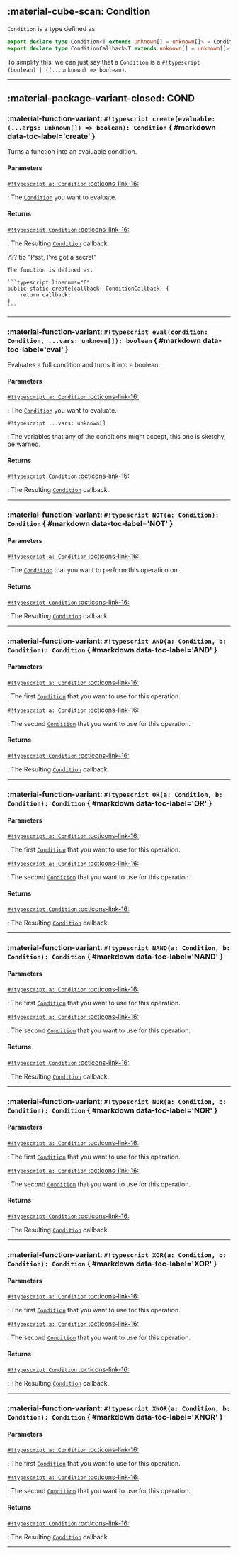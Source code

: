 ## :material-cube-scan: Condition

`Condition` is a type defined as:
```ts
export declare type Condition<T extends unknown[] = unknown[]> = ConditionCallback<T> | boolean;
export declare type ConditionCallback<T extends unknown[] = unknown[]> = (...args: [...T]) => boolean;
```
To simplify this, we can just say that a `Condition` is a `#!typescript (boolean) | ((...unknown) => boolean)`.

---

## :material-package-variant-closed: COND

### :material-function-variant: **`#!typescript create(evaluable: (...args: unknown[]) => boolean): Condition`** { #markdown data-toc-label='create' }

Turns a function into an evaluable condition.

#### Parameters
[`#!typescript a: Condition` :octicons-link-16:](#condition)

: The [`Condition`](#condition) you want to evaluate.

#### Returns

[`#!typescript Condition` :octicons-link-16:](#condition)

: The Resulting [`Condition`](#condition) callback.

??? tip "Psst, I've got a secret"

    The function is defined as:

    ```typescript linenums="6"
	public static create(callback: ConditionCallback) {
		return callback;
	}
    ```

---

### :material-function-variant: **`#!typescript eval(condition: Condition, ...vars: unknown[]): boolean`** { #markdown data-toc-label='eval' }

Evaluates a full condition and turns it into a boolean.

#### Parameters
[`#!typescript a: Condition` :octicons-link-16:](#condition)

: The [`Condition`](#condition) you want to evaluate.

`#!typescript ...vars: unknown[]`

: The variables that any of the conditions might accept, this one is sketchy, be warned.

#### Returns

[`#!typescript Condition` :octicons-link-16:](#condition)

: The Resulting [`Condition`](#condition) callback.

---

### :material-function-variant: **`#!typescript NOT(a: Condition): Condition`** { #markdown data-toc-label='NOT' }

#### Parameters
[`#!typescript a: Condition` :octicons-link-16:](#condition)

: The [`Condition`](#condition) that you want to perform this operation on.

#### Returns

[`#!typescript Condition` :octicons-link-16:](#condition)

: The Resulting [`Condition`](#condition) callback.

---

### :material-function-variant: **`#!typescript AND(a: Condition, b: Condition): Condition`** { #markdown data-toc-label='AND' }

#### Parameters
[`#!typescript a: Condition` :octicons-link-16:](#condition)

: The first [`Condition`](#condition) that you want to use for this operation.

[`#!typescript a: Condition` :octicons-link-16:](#condition)

: The second [`Condition`](#condition) that you want to use for this operation.

#### Returns

[`#!typescript Condition` :octicons-link-16:](#condition)

: The Resulting [`Condition`](#condition) callback.

---

### :material-function-variant: **`#!typescript OR(a: Condition, b: Condition): Condition`** { #markdown data-toc-label='OR' }

#### Parameters
[`#!typescript a: Condition` :octicons-link-16:](#condition)

: The first [`Condition`](#condition) that you want to use for this operation.

[`#!typescript a: Condition` :octicons-link-16:](#condition)

: The second [`Condition`](#condition) that you want to use for this operation.

#### Returns

[`#!typescript Condition` :octicons-link-16:](#condition)

: The Resulting [`Condition`](#condition) callback.

---

### :material-function-variant: **`#!typescript NAND(a: Condition, b: Condition): Condition`** { #markdown data-toc-label='NAND' }

#### Parameters
[`#!typescript a: Condition` :octicons-link-16:](#condition)

: The first [`Condition`](#condition) that you want to use for this operation.

[`#!typescript a: Condition` :octicons-link-16:](#condition)

: The second [`Condition`](#condition) that you want to use for this operation.

#### Returns

[`#!typescript Condition` :octicons-link-16:](#condition)

: The Resulting [`Condition`](#condition) callback.

---

### :material-function-variant: **`#!typescript NOR(a: Condition, b: Condition): Condition`** { #markdown data-toc-label='NOR' }

#### Parameters
[`#!typescript a: Condition` :octicons-link-16:](#condition)

: The first [`Condition`](#condition) that you want to use for this operation.

[`#!typescript a: Condition` :octicons-link-16:](#condition)

: The second [`Condition`](#condition) that you want to use for this operation.

#### Returns

[`#!typescript Condition` :octicons-link-16:](#condition)

: The Resulting [`Condition`](#condition) callback.

---

### :material-function-variant: **`#!typescript XOR(a: Condition, b: Condition): Condition`** { #markdown data-toc-label='XOR' }

#### Parameters
[`#!typescript a: Condition` :octicons-link-16:](#condition)

: The first [`Condition`](#condition) that you want to use for this operation.

[`#!typescript a: Condition` :octicons-link-16:](#condition)

: The second [`Condition`](#condition) that you want to use for this operation.

#### Returns

[`#!typescript Condition` :octicons-link-16:](#condition)

: The Resulting [`Condition`](#condition) callback.

---

### :material-function-variant: **`#!typescript XNOR(a: Condition, b: Condition): Condition`** { #markdown data-toc-label='XNOR' }

#### Parameters
[`#!typescript a: Condition` :octicons-link-16:](#condition)

: The first [`Condition`](#condition) that you want to use for this operation.

[`#!typescript a: Condition` :octicons-link-16:](#condition)

: The second [`Condition`](#condition) that you want to use for this operation.

#### Returns

[`#!typescript Condition` :octicons-link-16:](#condition)

: The Resulting [`Condition`](#condition) callback.

---






